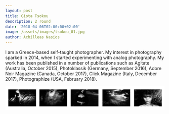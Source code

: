 ```yaml
---
layout: post
title: Giota Tsokou
description: 2 round
date: '2018-04-06T02:00:00+02:00'
image: /assets/images/tsokou_01.jpg
author: Achilleas Nasios
---
```

I am a Greece-based self-taught photographer. My interest in photography sparked in 2014, when I started experimenting with analog photography. My work has been published in a number of publications such as Agitate (Australia, October 2015), Photoklassik (Germany, September 2016), Adore Noir Magazine (Canada, October 2017), Click Magazine (Italy, December 2017), Photographize (USA, February 2018).

![null](/assets/images/tsokou-presentation-metamorphosis.jpg)
